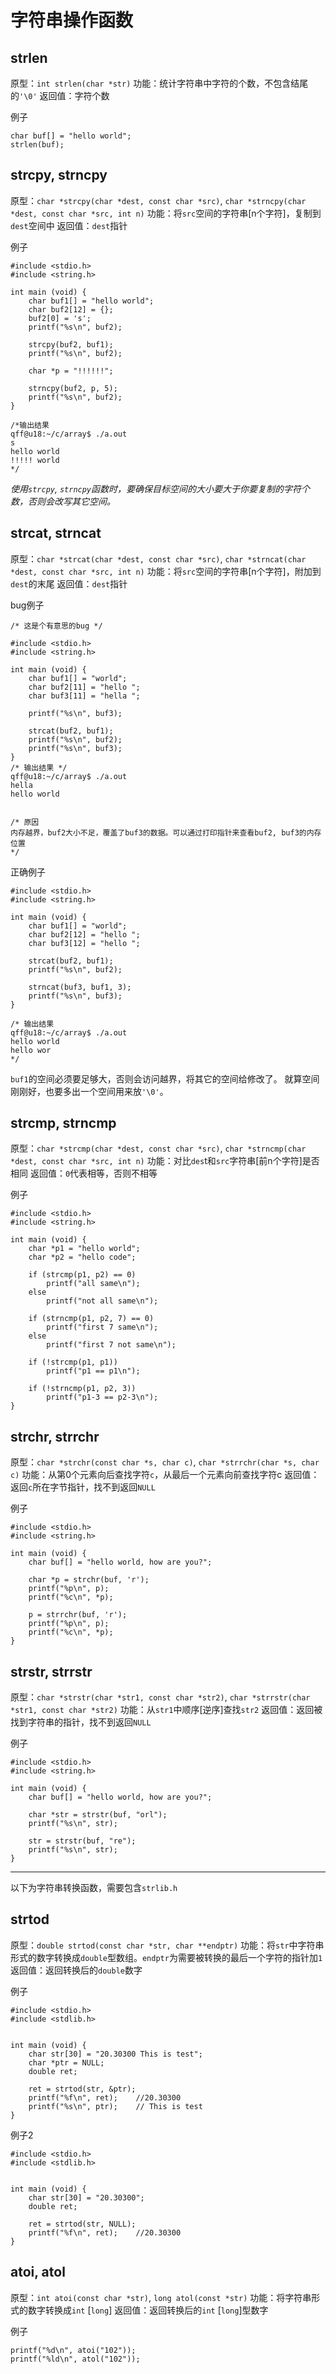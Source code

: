 # 字符串操作函数

## strlen

原型：`int strlen(char *str)`
功能：统计字符串中字符的个数，不包含结尾的`'\0'`
返回值：字符个数

例子

```
char buf[] = "hello world";
strlen(buf);
```

## strcpy, strncpy

原型：`char *strcpy(char *dest, const char *src)`, `char *strncpy(char *dest, const char *src, int n)`
功能：将`src`空间的字符串[n个字符]，复制到`dest`空间中
返回值：`dest`指针

例子

```
#include <stdio.h>
#include <string.h>

int main (void) {
    char buf1[] = "hello world";
    char buf2[12] = {};
    buf2[0] = 's';
    printf("%s\n", buf2);

    strcpy(buf2, buf1);
    printf("%s\n", buf2);

    char *p = "!!!!!!";

    strncpy(buf2, p, 5);
    printf("%s\n", buf2);
}

/*输出结果
qff@u18:~/c/array$ ./a.out
s
hello world
!!!!! world
*/
```

*使用`strcpy`, `strncpy`函数时，要确保目标空间的大小要大于你要复制的字符个数，否则会改写其它空间。*

## strcat, strncat

原型：`char *strcat(char *dest, const char *src)`, `char *strncat(char *dest, const char *src, int n)`
功能：将`src`空间的字符串[n个字符]，附加到`dest`的末尾
返回值：`dest`指针

bug例子

```
/* 这是个有意思的bug */

#include <stdio.h>
#include <string.h>

int main (void) {
    char buf1[] = "world";
    char buf2[11] = "hello ";
    char buf3[11] = "hella ";

    printf("%s\n", buf3);

    strcat(buf2, buf1);
    printf("%s\n", buf2);
    printf("%s\n", buf3);
}
/* 输出结果 */
qff@u18:~/c/array$ ./a.out
hella
hello world


/* 原因
内存越界，buf2大小不足，覆盖了buf3的数据。可以通过打印指针来查看buf2, buf3的内存位置
*/
```

正确例子

```
#include <stdio.h>
#include <string.h>

int main (void) {
    char buf1[] = "world";
    char buf2[12] = "hello ";
    char buf3[12] = "hello ";

    strcat(buf2, buf1);
    printf("%s\n", buf2);

    strncat(buf3, buf1, 3);
    printf("%s\n", buf3);
}

/* 输出结果
qff@u18:~/c/array$ ./a.out
hello world
hello wor
*/
```

`buf1`的空间必须要足够大，否则会访问越界，将其它的空间给修改了。 就算空间刚刚好，也要多出一个空间用来放`'\0'`。


## strcmp, strncmp

原型：`char *strcmp(char *dest, const char *src)`, `char *strncmp(char *dest, const char *src, int n)`
功能：对比`des`t和`src`字符串[前n个字符]是否相同
返回值：`0`代表相等，否则不相等

例子

```
#include <stdio.h>
#include <string.h>

int main (void) {
    char *p1 = "hello world";
    char *p2 = "hello code";

    if (strcmp(p1, p2) == 0)
        printf("all same\n");
    else
        printf("not all same\n");

    if (strncmp(p1, p2, 7) == 0)
        printf("first 7 same\n");
    else
        printf("first 7 not same\n");

    if (!strcmp(p1, p1))
        printf("p1 == p1\n");

    if (!strncmp(p1, p2, 3))
        printf("p1-3 == p2-3\n");
}
```

## strchr, strrchr

原型：`char *strchr(const char *s, char c)`, `char *strrchr(char *s, char c)`
功能：从第0个元素向后查找字符`c`，从最后一个元素向前查找字符c
返回值：返回`c`所在字节指针，找不到返回`NULL`

例子

```
#include <stdio.h>
#include <string.h>

int main (void) {
    char buf[] = "hello world, how are you?";

    char *p = strchr(buf, 'r');
    printf("%p\n", p);
    printf("%c\n", *p);

    p = strrchr(buf, 'r');
    printf("%p\n", p);
    printf("%c\n", *p);
}
```

## strstr, strrstr

原型：`char *strstr(char *str1, const char *str2)`, `char *strrstr(char *str1, const char *str2)`
功能：从`str1`中顺序[逆序]查找`str2`
返回值：返回被找到字符串的指针，找不到返回`NULL`

例子

```
#include <stdio.h>
#include <string.h>

int main (void) {
    char buf[] = "hello world, how are you?";

    char *str = strstr(buf, "orl");
    printf("%s\n", str);

    str = strstr(buf, "re");
    printf("%s\n", str);
}
```


***

以下为字符串转换函数，需要包含`strlib.h`


## strtod

原型：`double strtod(const char *str, char **endptr)`
功能：将`str`中字符串形式的数字转换成`double`型数组。`endptr`为需要被转换的最后一个字符的指针加`1`
返回值：返回转换后的`double`数字

例子

```
#include <stdio.h>
#include <stdlib.h>


int main (void) {
    char str[30] = "20.30300 This is test";
    char *ptr = NULL;
    double ret;

    ret = strtod(str, &ptr);
    printf("%f\n", ret);    //20.30300
    printf("%s\n", ptr);    // This is test
}
```

例子2

```
#include <stdio.h>
#include <stdlib.h>


int main (void) {
    char str[30] = "20.30300";
    double ret;

    ret = strtod(str, NULL);
    printf("%f\n", ret);    //20.30300
}
```

## atoi, atol

原型：`int atoi(const char *str)`, `long atol(const *str)`
功能：将字符串形式的数字转换成`int` [`long`]
返回值：返回转换后的`int` [`long`]型数字

例子

```
printf("%d\n", atoi("102"));
printf("%ld\n", atol("102"));
```
